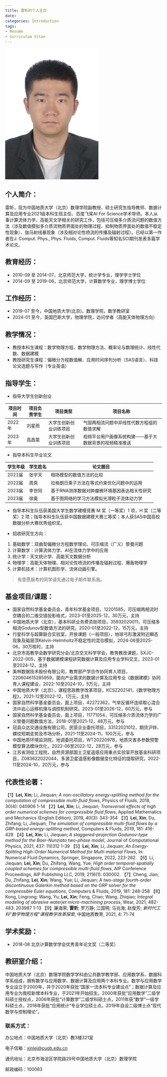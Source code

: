 ```yaml
---
title: 雷昕的个人主页
date:
categories: Introduction
tags:
- Resume
- Curriculum Vitae
---
```


![](/images/leixin.jpg)

## 个人简介：

雷昕，现为中国地质大学（北京）数理学院副教授、硕士研究生指导教师、数据计算及应用专业2021级本科生班主任、百度飞桨AI For Science学术导师。本人从事计算流体力学、高能天文学相关的研究工作，包括可压缩多介质流问题的数值方法（涉及数值模拟多介质流物质界面处的物理过程、抑制物质界面处的数值不稳定性现象）、伽马射线暴现象（涉及相对论性喷流的传播及辐射过程）。已经以第一作者在J. Comput. Phys., Phys. Fluids, Comput. Fluids等知名SCI期刊发表多篇学术论文。

## 教育经历：

* 2010-09 至 2014-07，北京师范大学，统计学专业，理学学士学位
* 2014-09 至 2019-06，北京师范大学，计算数学专业，理学博士学位

## 工作经历：

* 2019-07 至今，中国地质大学(北京)，数理学院，数学教研室
* 2024-01 至今，英国巴斯大学，物理学院，访问学者（高能天体物理方向）

## 教学情况：

* 教授本科生课程：数学物理方程、数学物理方法、概率论与数理统计、线性代数、数据建模
* 教授研究生课程：偏微分方程数值解、应用时间序列分析（SAS语言）、科技论文选题与写作（专业英语）

## 指导学生：

* 指导大学生创新创业

| 项目时间  | 项目负责学生  | 项目类型                 | 项目名称                                       |
| -------- | ----------- | ---------------------- | --------------------------------------------- |
| 2022年   | 刘星雨       | 大学生创新创业训练项目     | 气固两相流问题中非线性代数方程组的数值求解           |
| 2023年   | 高昌翯       | 大学生创新创业训练项目     | 视频平台用户画像系统构建——基于大数据背景的视频精准推送 |
<!--
| 2022年   | 周韬奎       | “摇篮杯”大学生创新创业大赛 | 泡沫、塑料、包装盒等压缩装置研制                    |
| 2023年   | 栗高洋       | “摇篮杯”大学生创新创业大赛 | 学街app                                        |
-->

* 指导本科生毕业论文

| 学生年级  | 学生姓名     | 论文题目                                 |
| -------- | ----------- | -------------------------------------- |
| 2021届   | 张宇天       | 相场模型的数值方法的比较                   |
| 2022届   | 周真         | 拉格朗日乘子方法在等式约束优化问题中的运用    |
| 2023届   | 李世同       | 基于RNA测序数据对肿瘤微环境基因表达相关性研究 |
| 2023届   | 徐奥         | 基于图网络的学习方法模拟光滑粒子流体动力学    |

* 指导本科生队伍获美国大学生数学建模竞赛 M 奖（一等奖）1 项，H 奖（二等奖）2 项；指导本科生队伍获中国数据建模大赛三等奖；本人获SAS中国高校数据分析大赛优秀组织奖。

<!--
* 以副导师身份指导研究生情况

  > 2021级电子信息专业硕士生1名（研究SPH流体仿真与深度学习方法的结合），2022级应用统计专业硕士生1名（研究伽马射线暴观测数据的统计分析）。 
-->

* 招收研究生方向：
1. 基础数学：双曲型偏微分方程数学理论、可压缩流（广义）黎曼问题
2. 计算数学：计算流体力学、AI在流体力学中的应用
3. 统计学：天文统计学、高能天文数据分析
4. 物理学：高能天体物理、相对论性喷流的传播及辐射过程、爆轰物理学
5. 计算机技术：计算机图形学、流体动画引擎。

  > 有意愿报考的同学请先通过电子邮件联系我。

## 基金项目/课题：

* 国家自然科学基金委员会，青年科学基金项目，12201585，可压缩两相流时空耦合的二维交错投影格式，2023-01至2025-12，30万元，主持
* 中国地质大学（北京），基本科研业务费资助项目，35932020011，可压缩多相流Godunov型数值方法的研究，2020-01至2022-12，15万元，主持
* 行星科学与超算联合实验室，开放课题（一般项目），地球弓形激波附近瞬态现象及磁层顶Kelvin-Helmholtz不稳定性的混合模拟，2024-06至2025-06，30万核时，主持
* 北京市高教学会数学研究分会/北京交叉科学学会，教育教改课题，SXJC-2022-005，基于数据建模课程研究数据计算及应用专业学科交叉，2023-01至2024-12，主持
* 美林数据技术股份有限公司，教育部产学合作协同育人项目，220604615285959，面向产业需求的数据计算及应用专业《数据建模》协同育⼈课程建设，2022-10至2024-10，5万元，主持
* 中国地质大学（北京），课程思政教学改革项目，KCSZ202141，《数学物理方程》，2021-12至2022-12，1万元，主持
* 国家自然科学基金委员会，面上项目，42272362，气举反循环连续取心混合流中岩心运移机理与调控机制研究，2023-01至2026-12，60万元，参与
* 国家自然科学基金委员会，面上项目，11771054，可压缩多介质流体力学的广义黎曼问题数值方法，2018-01至2021-12，48万元，参与
* 冠县众达交通设施有限公司，民营企业委托项目，33122021012，期货沪锌、螺纹短期走势及市场分析，2021-11至2024-11，100万元，参与
* 中国地质环境监测院，地调委托项目，WT2022097B，地质灾害多参数预警模型算法模块优化，2022-06至2022-12，28万元，参与
* 江苏省测绘工程院，自然资源部国土卫星遥感应用重点实验室开放基金科研项目，Z083622022044，多源卫星遥感影像数据变化特征的提取研究，2022-11至2024-10，20万元，参与

## 代表性论著：

【1】**Lei, Xin**; Li, Jiequan; *A non-oscillatory energy-splitting method for the computation of compressible multi-fluid flows*, Physics of Fluids, 2018, 30(4): 040906 1-14
【2】**Lei, Xin**; Li, Jiequan; *Transversal effects of high order numerical schemes for compressible fluid flows*, Applied Mathematics and Mechanics (English Edition), 2019, 40(3): 343-354
【3】**Lei, Xin**; Du, Zhifang; Li, Jiequan; *The simulation of compressible multi-fluid flows by a GRP-based energy-splitting method*, Computers & Fluids, 2019, 181: 416-428
【4】**Lei, Xin**; Li, Jiequan; *A staggered-projection Godunov-type method for the Baer-Nunziato two-phase model*, Journal of Computational Physics, 2021, 437: 110312 1-39
【5】**Lei, Xin**; Li, Jiequan; *An Energy-Splitting High-Order Numerical Method for Multi-material Flows*, In: Numerical Fluid Dynamics, Springer, Singapore, 2022, 223-262.
【6】Li, Jiequan; **Lei, Xin**; Du, Zhifang; Wang, Yue; *High order temporal-spatially coupled schemes for compressible multi-fluid flows*, AIP Conference Proceedings, AIP Publishing LLC, 2019, 2116(1): 030002.
【7】Cheng, Jian; Du, Zhifang; **Lei, Xin**; Wang, Yue; Li, Jiequan; *A two-stage fourth-order discontinuous Galerkin method based on the GRP solver for the compressible Euler equations*, Computers & Fluids, 2019, 181: 248-258
【8】Kong, Lingrong; Wang, Yu; **Lei, Xin**; Feng, Chao; Wang, Zhiqiao; *Integral modeling of abrasive waterjet micro-machining process*, Wear, 2021, 482-483: 203987 1-13
【9】廉海荣; **雷昕**; 罗万静; 江国明; 马兆海; 赵俊芳; *新时代工科“数学物理方程”课程教学改革探索*, 中国地质教育, 2021, 4: 71-74

## 学术奖励：

* 2018-08  北京计算数学学会优秀青年论文奖（二等奖）

## 教研室介绍：

中国地质大学（北京）数理学院数学学科由公共数学教学部、应用数学系、数据科学系组成，拥有数学与应用数学、数据计算及应用两个本科专业。数学与应用数学专业设立于2000年，并于2020年获批“国家一流本科专业建设点”；数据计算及应用专业为我校新增本科专业，于2021年开始招生。2000年获批“应用数学”二级学科硕士授权点，2006年获批“计算数学”二级学科硕士点，2011年获“数学”一级学科硕士点，2018年获批“应用统计”专业学位硕士点。2019年自设二级博士点“现代数学与控制理论”。

### 联系方式：

办公地点：中国地质大学（北京）教3楼321室

电子信箱：[xinlei@cugb.edu.cn](mailto:xinlei@cugb.edu.cn)

通讯地址：北京市海淀区学院路29号中国地质大学（北京）数理学院

邮政编码：100083
